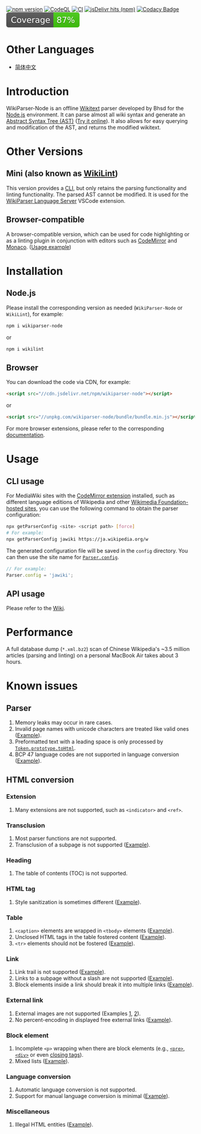 [![npm version](https://badge.fury.io/js/wikiparser-node.svg)](https://www.npmjs.com/package/wikiparser-node)
[![CodeQL](https://github.com/bhsd-harry/wikiparser-node/actions/workflows/codeql.yml/badge.svg)](https://github.com/bhsd-harry/wikiparser-node/actions/workflows/codeql.yml)
[![CI](https://github.com/bhsd-harry/wikiparser-node/actions/workflows/node.js.yml/badge.svg)](https://github.com/bhsd-harry/wikiparser-node/actions/workflows/node.js.yml)
[![jsDelivr hits (npm)](https://img.shields.io/jsdelivr/npm/hm/wikiparser-node)](https://www.npmjs.com/package/wikiparser-node)
[![Codacy Badge](https://app.codacy.com/project/badge/Grade/a2fbe7641031451baca2947ae6d7891f)](https://app.codacy.com/gh/bhsd-harry/wikiparser-node/dashboard)
![Istanbul coverage](./coverage/badge.svg)

# Other Languages

- [简体中文](./README-%28ZH%29.md)

# Introduction

WikiParser-Node is an offline [Wikitext](https://www.mediawiki.org/wiki/Wikitext) parser developed by Bhsd for the [Node.js](https://nodejs.org/) environment. It can parse almost all wiki syntax and generate an [Abstract Syntax Tree (AST)](https://en.wikipedia.org/wiki/Abstract_syntax_tree) ([Try it online](https://bhsd-harry.github.io/wikiparser-node/#editor)). It also allows for easy querying and modification of the AST, and returns the modified wikitext.

# Other Versions

## Mini (also known as [WikiLint](https://www.npmjs.com/package/wikilint))

This version provides a [CLI](https://en.wikipedia.org/wiki/Command-line_interface), but only retains the parsing functionality and linting functionality. The parsed AST cannot be modified. It is used for the [WikiParser Language Server](https://marketplace.visualstudio.com/items?itemName=Bhsd.vscode-extension-wikiparser) VSCode extension.

## Browser-compatible

A browser-compatible version, which can be used for code highlighting or as a linting plugin in conjunction with editors such as [CodeMirror](https://codemirror.net/) and [Monaco](https://microsoft.github.io/monaco-editor/). ([Usage example](https://bhsd-harry.github.io/wikiparser-node))

# Installation

## Node.js

Please install the corresponding version as needed (`WikiParser-Node` or `WikiLint`), for example:

```sh
npm i wikiparser-node
```

or

```sh
npm i wikilint
```

## Browser

You can download the code via CDN, for example:

```html
<script src="//cdn.jsdelivr.net/npm/wikiparser-node"></script>
```

or

```html
<script src="//unpkg.com/wikiparser-node/bundle/bundle.min.js"></script>
```

For more browser extensions, please refer to the corresponding [documentation](https://github.com/bhsd-harry/wikiparser-node/wiki/Browser-%28EN%29).

# Usage

## CLI usage

For MediaWiki sites with the [CodeMirror extension](https://mediawiki.org/wiki/Extension:CodeMirror) installed, such as different language editions of Wikipedia and other [Wikimedia Foundation-hosted sites](https://meta.wikimedia.org/wiki/Special:SiteMatrix), you can use the following command to obtain the parser configuration:

```sh
npx getParserConfig <site> <script path> [force]
# For example:
npx getParserConfig jawiki https://ja.wikipedia.org/w
```

The generated configuration file will be saved in the `config` directory. You can then use the site name for [`Parser.config`](https://github.com/bhsd-harry/wikiparser-node/wiki/Parser-%28EN%29#config).

```javascript
// For example:
Parser.config = 'jawiki';
```

## API usage

Please refer to the [Wiki](https://github.com/bhsd-harry/wikiparser-node/wiki/Home-%28EN%29).

# Performance

A full database dump (`*.xml.bz2`) scan of Chinese Wikipedia's ~3.5 million articles (parsing and linting) on a personal MacBook Air takes about 3 hours.

# Known issues

## Parser

1. Memory leaks may occur in rare cases.
1. Invalid page names with unicode characters are treated like valid ones ([Example](http://bhsd-harry.github.io/wikiparser-node/tests.html#Render%20invalid%20page%20names%20as%20plain%20text%20(T53090))).
1. Preformatted text with a leading space is only processed by [`Token.prototype.toHtml`](https://github.com/bhsd-harry/wikiparser-node/wiki/Token-%28EN%29#tohtml).
1. BCP 47 language codes are not supported in language conversion ([Example](https://bhsd-harry.github.io/wikiparser-node/tests.html#Explicit%20definition%20of%20language%20variant%20alternatives%20(BCP%2047%20codes))).

## HTML conversion

### Extension

1. Many extensions are not supported, such as `<indicator>` and `<ref>`.

### Transclusion

1. Most parser functions are not supported.
1. Transclusion of a subpage is not supported ([Example](http://bhsd-harry.github.io/wikiparser-node/tests.html#T2561%3A%20%7B%7B%2FSubpage%7D%7D)).

### Heading

1. The table of contents (TOC) is not supported.

### HTML tag

1. Style sanitization is sometimes different ([Example](http://bhsd-harry.github.io/wikiparser-node/tests.html#CSS%20safety%20test%20(all%20browsers)%3A%20vertical%20tab%20(T57332%20%2F%20CVE-2013-4567))).

### Table

1. `<caption>` elements are wrapped in `<tbody>` elements ([Example](http://bhsd-harry.github.io/wikiparser-node/tests.html#Trim%20whitespace%20in%20wikitext%20headings%2C%20list%20items%2C%20table%20captions%2C%20headings%2C%20and%20cells)).
1. Unclosed HTML tags in the table fostered content ([Example](http://bhsd-harry.github.io/wikiparser-node/tests.html#Fuzz%20testing%3A%20Parser24)).
1. `<tr>` elements should not be fostered ([Example](http://bhsd-harry.github.io/wikiparser-node/tests.html#Empty%20TR%20followed%20by%20a%20template-generated%20TR)).

### Link

1. Link trail is not supported ([Example](https://bhsd-harry.github.io/wikiparser-node/tests.html#1.%20Interaction%20of%20linktrail%20and%20template%20encapsulation)).
1. Links to a subpage without a slash are not supported ([Example](http://bhsd-harry.github.io/wikiparser-node/tests.html#Subpage%20noslash%20link)).
1. Block elements inside a link should break it into multiple links ([Example](http://bhsd-harry.github.io/wikiparser-node/tests.html#%3Cpre%3E%20inside%20a%20link)).

### External link

1. External images are not supported (Examples [1](http://bhsd-harry.github.io/wikiparser-node/tests.html#External%20image), [2](http://bhsd-harry.github.io/wikiparser-node/tests.html#External%20links%3A%20Clickable%20images)).
1. No percent-encoding in displayed free external links ([Example](http://bhsd-harry.github.io/wikiparser-node/tests.html#Parsoid%3A%20pipe%20in%20transclusion%20parameter)).

### Block element

1. Incomplete `<p>` wrapping when there are block elements (e.g., [`<pre>`](http://bhsd-harry.github.io/wikiparser-node/tests.html#%3Cpre%3E%20inside%20a%20link), [`<div>`](http://bhsd-harry.github.io/wikiparser-node/tests.html#Templates%3A%20Scopes%20should%20not%20be%20expanded%20unnecessarily) or even [closing tags](http://bhsd-harry.github.io/wikiparser-node/tests.html#Non-word%20characters%20don't%20terminate%20tag%20names%20(T19663%2C%20T42670%2C%20T54022))).
1. Mixed lists ([Example](http://bhsd-harry.github.io/wikiparser-node/tests.html#Mixed%20Lists%3A%20Test%204)).

### Language conversion

1. Automatic language conversion is not supported.
1. Support for manual language conversion is minimal ([Example](https://bhsd-harry.github.io/wikiparser-node/tests.html#Explicit%20session-wise%20one-way%20language%20variant%20mapping%20(A%20flag%20and%20-%20flag))).

### Miscellaneous

1. Illegal HTML entities ([Example](http://bhsd-harry.github.io/wikiparser-node/tests.html#Illegal%20character%20references%20(T106578%2C%20T113194))).
